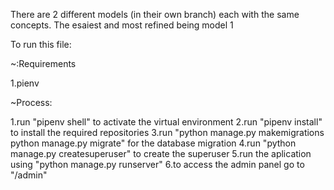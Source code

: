 There are 2 different models (in their own branch) each with the same concepts. The esaiest and most refined being model 1

To run this file:

~:Requirements

1.pienv

~Process:

1.run "pipenv shell" to activate the virtual environment
2.run "pipenv install" to install the required repositories
3.run "python manage.py makemigrations python manage.py migrate" for the database migration
4.run "python manage.py createsuperuser" to create the superuser
5.run the aplication using "python manage.py runserver"
6.to access the admin panel go to "/admin"
